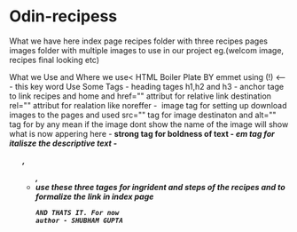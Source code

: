 # Odin-recipess
What we have here
        index page
        recipes folder
            with three recipes pages
        images folder
            with multiple images to use in our project eg.(welcom image, recipes final looking etc)
        
What we Use and Where we use< 
         HTML Boiler Plate BY emmet using (!) <--- this key word
         Use Some Tags
            - <H> heading tages h1,h2 and h3
            - <a> anchor tage to link recipes and home and href="" attribut for relative link destination rel="" attribut for realation like noreffer
            - <img> image tag for setting up download images to the pages and used src="" tag for image destinaton and alt="" tag for by any mean if the image dont show the name of the image will show what is now appering here
            - <strong> strong tag for boldness of text
            - <em> em tag for italisze the descriptive text 
            - <ol> ,<ul>, <li> use these three tages for ingrident and steps of the recipes and to formalize the link in index page

    AND THATS IT. For now 
    author - SHUBHAM GUPTA
    
